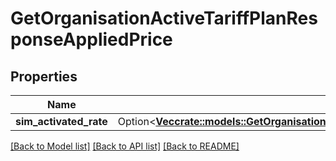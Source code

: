# GetOrganisationActiveTariffPlanResponseAppliedPrice

## Properties

Name | Type | Description | Notes
------------ | ------------- | ------------- | -------------
**sim_activated_rate** | Option<[**Vec<crate::models::GetOrganisationActiveTariffPlanResponseAppliedPriceSimActivatedRateInner>**](GetOrganisationActiveTariffPlanResponse_applied_price_sim_activated_rate_inner.md)> |  | [optional]

[[Back to Model list]](../README.md#documentation-for-models) [[Back to API list]](../README.md#documentation-for-api-endpoints) [[Back to README]](../README.md)


